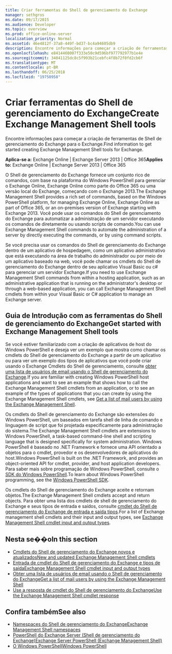 ```yaml
---
title: Criar ferramentas do Shell de gerenciamento do Exchange
manager: sethgros
ms.date: 09/17/2015
ms.audience: Developer
ms.topic: overview
ms.prod: office-online-server
localization_priority: Normal
ms.assetid: 46e4812f-37a8-449f-bd37-bc4a94605db9
description: Encontre informações para começar a criação de ferramentas de Shell de gerenciamento do Exchange para o Exchange.
ms.openlocfilehash: e8414460007f333e50c9d596bf977792977b1e4e
ms.sourcegitcommit: 34041125dc8c5f993b21cebfc4f8b72f0fd2cb6f
ms.translationtype: MT
ms.contentlocale: pt-BR
ms.lasthandoff: 06/25/2018
ms.locfileid: "19750958"
---
```

# <a name="create-exchange-management-shell-tools"></a><span data-ttu-id="a9d3b-103">Criar ferramentas do Shell de gerenciamento do Exchange</span><span class="sxs-lookup"><span data-stu-id="a9d3b-103">Create Exchange Management Shell tools</span></span>

<span data-ttu-id="a9d3b-104">Encontre informações para começar a criação de ferramentas de Shell de gerenciamento do Exchange para o Exchange.</span><span class="sxs-lookup"><span data-stu-id="a9d3b-104">Find information to get started creating Exchange Management Shell tools for Exchange.</span></span>

<span data-ttu-id="a9d3b-105">**Aplica-se a:** Exchange Online | Exchange Server 2013 | Office 365</span><span class="sxs-lookup"><span data-stu-id="a9d3b-105">**Applies to:** Exchange Online | Exchange Server 2013 | Office 365</span></span>
  
<span data-ttu-id="a9d3b-106">O Shell de gerenciamento do Exchange fornece um conjunto rico de comandos, com base na plataforma do Windows PowerShell para gerenciar o Exchange Online, Exchange Online como parte do Office 365 ou uma versão local do Exchange, começando com o Exchange 2013.</span><span class="sxs-lookup"><span data-stu-id="a9d3b-106">The Exchange Management Shell provides a rich set of commands, based on the Windows PowerShell platform, for managing Exchange Online, Exchange Online as part of Office 365, or an on-premises version of Exchange starting with Exchange 2013.</span></span> <span data-ttu-id="a9d3b-107">Você pode usar os comandos do Shell de gerenciamento do Exchange para automatizar a administração de um servidor executando os comandos de diretamente ou usando scripts de comando.</span><span class="sxs-lookup"><span data-stu-id="a9d3b-107">You can use Exchange Management Shell commands to automate the administration of a server by directly executing the commands, or by using command scripts.</span></span>
  
<span data-ttu-id="a9d3b-108">Se você precisa usar os comandos do Shell de gerenciamento do Exchange dentro de um aplicativo de hospedagem, como um aplicativo administrativo que está executando na área de trabalho do administrador ou por meio de um aplicativo baseado na web, você pode chamar os cmdlets do Shell de gerenciamento do Exchange dentro de seu aplicativo Visual Basic ou c# para gerenciar um servidor Exchange.</span><span class="sxs-lookup"><span data-stu-id="a9d3b-108">If you need to use Exchange Management Shell commands from within a hosting application, such as an administrative application that is running on the administrator's desktop or through a web-based application, you can call Exchange Management Shell cmdlets from within your Visual Basic or C# application to manage an Exchange server.</span></span>
  
## <a name="get-started-with-exchange-management-shell-tools"></a><span data-ttu-id="a9d3b-109">Guia de Introdução com as ferramentas do Shell de gerenciamento do Exchange</span><span class="sxs-lookup"><span data-stu-id="a9d3b-109">Get started with Exchange Management Shell tools</span></span>
<span data-ttu-id="a9d3b-110"><a name="SP15GettingStartedTemplate_WhatDoYouNeed"> </a></span><span class="sxs-lookup"><span data-stu-id="a9d3b-110"></span></span>

<span data-ttu-id="a9d3b-111">Se você estiver familiarizado com a criação de aplicativos de host do Windows PowerShell e deseja ver um exemplo que mostra como chamar os cmdlets do Shell de gerenciamento do Exchange a partir de um aplicativo ou para ver um exemplo dos tipos de aplicativos que você pode criar usando o Exchange Cmdlets do Shell de gerenciamento, consulte [obter uma lista de usuários de email usando o Shell de gerenciamento do Exchange](how-to-get-a-list-of-mail-users-by-using-the-exchange-management-shell.md).</span><span class="sxs-lookup"><span data-stu-id="a9d3b-111">If you are familiar with creating Windows PowerShell host applications and want to see an example that shows how to call the Exchange Management Shell cmdlets from an application, or to see an example of the types of applications that you can create by using the Exchange Management Shell cmdlets, see [Get a list of mail users by using the Exchange Management Shell](how-to-get-a-list-of-mail-users-by-using-the-exchange-management-shell.md).</span></span>
  
<span data-ttu-id="a9d3b-112">Os cmdlets do Shell de gerenciamento do Exchange são extensões do Windows PowerShell, um baseados em tarefa shell de linha de comando e linguagem de script que foi projetada especificamente para administração do sistema.</span><span class="sxs-lookup"><span data-stu-id="a9d3b-112">The Exchange Management Shell cmdlets are extensions to Windows PowerShell, a task-based command-line shell and scripting language that is designed specifically for system administration.</span></span> <span data-ttu-id="a9d3b-113">Windows PowerShell é baseado no .NET Framework e fornece uma API orientado a objetos para o cmdlet, provedor e os desenvolvedores de aplicativos do host.</span><span class="sxs-lookup"><span data-stu-id="a9d3b-113">Windows PowerShell is built on the .NET Framework, and provides an object-oriented API for cmdlet, provider, and host application developers.</span></span> <span data-ttu-id="a9d3b-114">Para saber mais sobre programação de Windows PowerShell, consulte o [SDK do Windows PowerShell](http://msdn.microsoft.com/pt-br/library/dd835506%28VS.85%29.aspx).</span><span class="sxs-lookup"><span data-stu-id="a9d3b-114">To learn about Windows PowerShell programming, see the [Windows PowerShell SDK](http://msdn.microsoft.com/pt-br/library/dd835506%28VS.85%29.aspx).</span></span>
  
<span data-ttu-id="a9d3b-115">Os cmdlets do Shell de gerenciamento do Exchange aceite e retornam objetos.</span><span class="sxs-lookup"><span data-stu-id="a9d3b-115">The Exchange Management Shell cmdlets accept and return objects.</span></span> <span data-ttu-id="a9d3b-116">Para obter uma lista dos cmdlets de shell de gerenciamento do Exchange e seus tipos de entrada e saídos, consulte [cmdlet do Shell de gerenciamento do Exchange de entrada e saída tipos](exchange-management-shell-cmdlet-input-and-output-types.md).</span><span class="sxs-lookup"><span data-stu-id="a9d3b-116">For a list of Exchange management shell cmdlets and their input and output types, see [Exchange Management Shell cmdlet input and output types](exchange-management-shell-cmdlet-input-and-output-types.md).</span></span>
  
## <a name="in-this-section"></a><span data-ttu-id="a9d3b-117">Nesta se��o</span><span class="sxs-lookup"><span data-stu-id="a9d3b-117">In this section</span></span>

- [<span data-ttu-id="a9d3b-118">Cmdlets do Shell de gerenciamento do Exchange novos e atualizados</span><span class="sxs-lookup"><span data-stu-id="a9d3b-118">New and updated Exchange Management Shell cmdlets</span></span>](new-and-updated-exchange-management-shell-cmdlets.md)  
- [<span data-ttu-id="a9d3b-119">Entrada de cmdlet do Shell de gerenciamento do Exchange e tipos de saída</span><span class="sxs-lookup"><span data-stu-id="a9d3b-119">Exchange Management Shell cmdlet input and output types</span></span>](exchange-management-shell-cmdlet-input-and-output-types.md)
- [<span data-ttu-id="a9d3b-120">Obter uma lista de usuários de email usando o Shell de gerenciamento do Exchange</span><span class="sxs-lookup"><span data-stu-id="a9d3b-120">Get a list of mail users by using the Exchange Management Shell</span></span>](how-to-get-a-list-of-mail-users-by-using-the-exchange-management-shell.md)
- [<span data-ttu-id="a9d3b-121">Use a resposta de cmdlet do Shell de gerenciamento do Exchange</span><span class="sxs-lookup"><span data-stu-id="a9d3b-121">Use the Exchange Management Shell cmdlet response</span></span>](how-to-use-the-exchange-management-shell-cmdlet-response.md)


## <a name="see-also"></a><span data-ttu-id="a9d3b-122">Confira também</span><span class="sxs-lookup"><span data-stu-id="a9d3b-122">See also</span></span>

- [<span data-ttu-id="a9d3b-123">Namespaces do Shell de gerenciamento do Exchange</span><span class="sxs-lookup"><span data-stu-id="a9d3b-123">Exchange Management Shell namespaces</span></span>](exchange-management-shell-namespaces.md)  
- [<span data-ttu-id="a9d3b-124">PowerShell do Exchange Server (Shell de gerenciamento do Exchange)</span><span class="sxs-lookup"><span data-stu-id="a9d3b-124">Exchange Server PowerShell (Exchange Management Shell)</span></span>](https://docs.microsoft.com/pt-br/powershell/exchange/exchange-server/exchange-management-shell?view=exchange-ps)  
- [<span data-ttu-id="a9d3b-125">O Windows PowerShell</span><span class="sxs-lookup"><span data-stu-id="a9d3b-125">Windows PowerShell</span></span>](http://msdn.microsoft.com/pt-br/library/dd835506%28v=vs.85%29.aspx)
    

